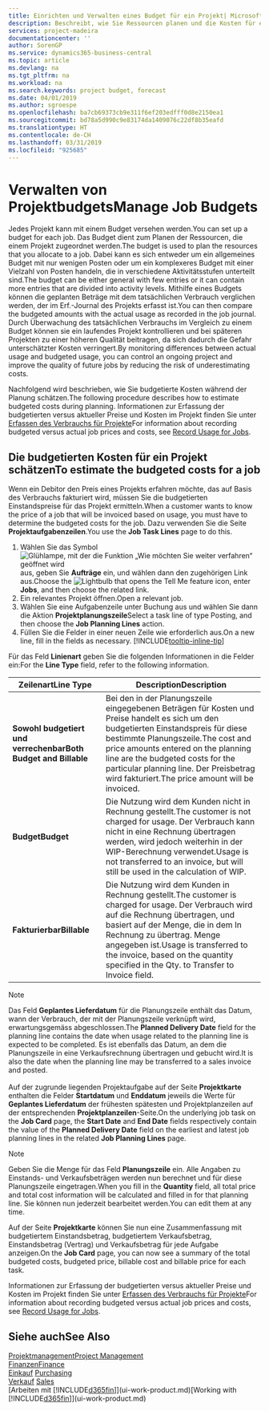 ```yaml
---
title: Einrichten und Verwalten eines Budget für ein Projekt| Microsoft Docs
description: Beschreibt, wie Sie Ressourcen planen und die Kosten für ein Projekt durch das Einrichten eines Budgets für jedes Projekt prognostizieren und steuern.
services: project-madeira
documentationcenter: ''
author: SorenGP
ms.service: dynamics365-business-central
ms.topic: article
ms.devlang: na
ms.tgt_pltfrm: na
ms.workload: na
ms.search.keywords: project budget, forecast
ms.date: 04/01/2019
ms.author: sgroespe
ms.openlocfilehash: ba7cb69373cb9e311f6ef203edfff0d8e2150ea1
ms.sourcegitcommit: bd78a5d990c9e83174da1409076c22df8b35eafd
ms.translationtype: HT
ms.contentlocale: de-CH
ms.lasthandoff: 03/31/2019
ms.locfileid: "925685"
---
```

# <a name="manage-job-budgets"></a><span data-ttu-id="f8d4e-103">Verwalten von Projektbudgets</span><span class="sxs-lookup"><span data-stu-id="f8d4e-103">Manage Job Budgets</span></span>
<span data-ttu-id="f8d4e-104">Jedes Projekt kann mit einem Budget versehen werden.</span><span class="sxs-lookup"><span data-stu-id="f8d4e-104">You can set up a budget for each job.</span></span> <span data-ttu-id="f8d4e-105">Das Budget dient zum Planen der Ressourcen, die einem Projekt zugeordnet werden.</span><span class="sxs-lookup"><span data-stu-id="f8d4e-105">The budget is used to plan the resources that you allocate to a job.</span></span> <span data-ttu-id="f8d4e-106">Dabei kann es sich entweder um ein allgemeines Budget mit nur wenigen Posten oder um ein komplexeres Budget mit einer Vielzahl von Posten handeln, die in verschiedene Aktivitätsstufen unterteilt sind.</span><span class="sxs-lookup"><span data-stu-id="f8d4e-106">The budget can be either general with few entries or it can contain more entries that are divided into activity levels.</span></span> <span data-ttu-id="f8d4e-107">Mithilfe eines Budgets können die geplanten Beträge mit dem tatsächlichen Verbrauch verglichen werden, der im Erf.-Journal des Projekts erfasst ist.</span><span class="sxs-lookup"><span data-stu-id="f8d4e-107">You can then compare the budgeted amounts with the actual usage as recorded in the job journal.</span></span> <span data-ttu-id="f8d4e-108">Durch Überwachung des tatsächlichen Verbrauchs im Vergleich zu einem Budget können sie ein laufendes Projekt kontrollieren und bei späteren Projekten zu einer höheren Qualität beitragen, da sich dadurch die Gefahr unterschätzter Kosten verringert.</span><span class="sxs-lookup"><span data-stu-id="f8d4e-108">By monitoring differences between actual usage and budgeted usage, you can control an ongoing project and improve the quality of future jobs by reducing the risk of underestimating costs.</span></span>

<span data-ttu-id="f8d4e-109">Nachfolgend wird beschrieben, wie Sie budgetierte Kosten während der Planung schätzen.</span><span class="sxs-lookup"><span data-stu-id="f8d4e-109">The following procedure describes how to estimate budgeted costs during planning.</span></span> <span data-ttu-id="f8d4e-110">Informationen zur Erfassung der budgetierten versus aktueller Preise und Kosten im Projekt finden Sie unter [Erfassen des Verbrauchs für Projekte](projects-how-record-job-usage.md)</span><span class="sxs-lookup"><span data-stu-id="f8d4e-110">For information about recording budgeted versus actual job prices and costs, see [Record Usage for Jobs](projects-how-record-job-usage.md).</span></span>  

## <a name="JobBudgetCosts"></a> <span data-ttu-id="f8d4e-111">Die budgetierten Kosten für ein Projekt schätzen</span><span class="sxs-lookup"><span data-stu-id="f8d4e-111">To estimate the budgeted costs for a job</span></span>
<span data-ttu-id="f8d4e-112">Wenn ein Debitor den Preis eines Projekts erfahren möchte, das auf Basis des Verbrauchs fakturiert wird, müssen Sie die budgetierten Einstandspreise für das Projekt ermitteln.</span><span class="sxs-lookup"><span data-stu-id="f8d4e-112">When a customer wants to know the price of a job that will be invoiced based on usage, you must have to determine the budgeted costs for the job.</span></span> <span data-ttu-id="f8d4e-113">Dazu verwenden Sie die Seite **Projektaufgabenzeilen**.</span><span class="sxs-lookup"><span data-stu-id="f8d4e-113">You use the **Job Task Lines** page to do this.</span></span>

1. <span data-ttu-id="f8d4e-114">Wählen Sie das Symbol ![Glühlampe, mit der die Funktion „Wie möchten Sie weiter verfahren“ geöffnet wird](media/ui-search/search_small.png "Wie möchten Sie weiter verfahren?") aus, geben Sie **Aufträge** ein, und wählen dann den zugehörigen Link aus.</span><span class="sxs-lookup"><span data-stu-id="f8d4e-114">Choose the ![Lightbulb that opens the Tell Me feature](media/ui-search/search_small.png "Tell me what you want to do") icon, enter **Jobs**, and then choose the related link.</span></span>  
2. <span data-ttu-id="f8d4e-115">Ein relevantes Projekt öffnen.</span><span class="sxs-lookup"><span data-stu-id="f8d4e-115">Open a relevant job.</span></span>
3. <span data-ttu-id="f8d4e-116">Wählen Sie eine Aufgabenzeile unter Buchung aus und wählen Sie dann die Aktion **Projektplanungszeile**</span><span class="sxs-lookup"><span data-stu-id="f8d4e-116">Select a task line of type Posting, and then choose the **Job Planning Lines** action.</span></span>
4. <span data-ttu-id="f8d4e-117">Füllen Sie die Felder in einer neuen Zeile wie erforderlich aus.</span><span class="sxs-lookup"><span data-stu-id="f8d4e-117">On a new line, fill in the fields as necessary.</span></span> [!INCLUDE[tooltip-inline-tip](includes/tooltip-inline-tip_md.md)]   

<span data-ttu-id="f8d4e-118">Für das Feld **Linienart** geben Sie die folgenden Informationen in die Felder ein:</span><span class="sxs-lookup"><span data-stu-id="f8d4e-118">For the **Line Type** field, refer to the following information.</span></span>  

| <span data-ttu-id="f8d4e-119">Zeilenart</span><span class="sxs-lookup"><span data-stu-id="f8d4e-119">Line Type</span></span> | <span data-ttu-id="f8d4e-120">Description</span><span class="sxs-lookup"><span data-stu-id="f8d4e-120">Description</span></span> |
| --- | --- |
| <span data-ttu-id="f8d4e-121">**Sowohl budgetiert und verrechenbar**</span><span class="sxs-lookup"><span data-stu-id="f8d4e-121">**Both Budget and Billable**</span></span> |<span data-ttu-id="f8d4e-122">Bei den in der Planungszeile eingegebenen Beträgen für Kosten und Preise handelt es sich um den budgetierten Einstandspreis für diese bestimmte Planungszeile.</span><span class="sxs-lookup"><span data-stu-id="f8d4e-122">The cost and price amounts entered on the planning line are the budgeted costs for the particular planning line.</span></span> <span data-ttu-id="f8d4e-123">Der Preisbetrag wird fakturiert.</span><span class="sxs-lookup"><span data-stu-id="f8d4e-123">The price amount will be invoiced.</span></span> |
| <span data-ttu-id="f8d4e-124">**Budget**</span><span class="sxs-lookup"><span data-stu-id="f8d4e-124">**Budget**</span></span> |<span data-ttu-id="f8d4e-125">Die Nutzung wird dem Kunden nicht in Rechnung gestellt.</span><span class="sxs-lookup"><span data-stu-id="f8d4e-125">The customer is not charged for usage.</span></span> <span data-ttu-id="f8d4e-126">Der Verbrauch kann nicht in eine Rechnung übertragen werden, wird jedoch weiterhin in der WIP-Berechnung verwendet.</span><span class="sxs-lookup"><span data-stu-id="f8d4e-126">Usage is not transferred to an invoice, but will still be used in the calculation of WIP.</span></span> |
| <span data-ttu-id="f8d4e-127">**Fakturierbar**</span><span class="sxs-lookup"><span data-stu-id="f8d4e-127">**Billable**</span></span> |<span data-ttu-id="f8d4e-128">Die Nutzung wird dem Kunden in Rechnung gestellt.</span><span class="sxs-lookup"><span data-stu-id="f8d4e-128">The customer is charged for usage.</span></span> <span data-ttu-id="f8d4e-129">Der Verbrauch wird auf die Rechnung übertragen, und basiert auf der Menge, die in dem In Rechnung zu übertrag. Menge angegeben ist.</span><span class="sxs-lookup"><span data-stu-id="f8d4e-129">Usage is transferred to the invoice, based on the quantity specified in the Qty. to Transfer to Invoice field.</span></span> |

> [!NOTE]  
> <span data-ttu-id="f8d4e-130">Das Feld **Geplantes Lieferdatum** für die Planungszeile enthält das Datum, wann der Verbrauch, der mit der Planungszeile verknüpft wird, erwartungsgemäss abgeschlossen.</span><span class="sxs-lookup"><span data-stu-id="f8d4e-130">The **Planned Delivery Date** field for the planning line contains the date when usage related to the planning line is expected to be completed.</span></span> <span data-ttu-id="f8d4e-131">Es ist ebenfalls das Datum, an dem die Planungszeile in eine Verkaufsrechnung übertragen und gebucht wird.</span><span class="sxs-lookup"><span data-stu-id="f8d4e-131">It is also the date when the planning line may be transferred to a sales invoice and posted.</span></span> <br /><br /> <span data-ttu-id="f8d4e-132">Auf der zugrunde liegenden Projektaufgabe auf der Seite **Projektkarte** enthalten die Felder **Startdatum** und **Enddatum** jeweils die Werte für **Geplantes Lieferdatum** der frühesten spätesten und Projektplanzeilen auf der entsprechenden **Projektplanzeilen**-Seite.</span><span class="sxs-lookup"><span data-stu-id="f8d4e-132">On the underlying job task on the **Job Card** page, the **Start Date** and **End Date** fields respectively contain the value of the **Planned Delivery Date** field on the earliest and latest job planning lines in the related **Job Planning Lines** page.</span></span>

> [!NOTE]  
>   <span data-ttu-id="f8d4e-133">Geben Sie die Menge für das Feld **Planungszeile** ein. Alle Angaben zu Einstands- und Verkaufsbeträgen werden nun berechnet und für diese Planungszeile eingetragen.</span><span class="sxs-lookup"><span data-stu-id="f8d4e-133">When you fill in the **Quantity** field, all total price and total cost information will be calculated and filled in for that planning line.</span></span> <span data-ttu-id="f8d4e-134">Sie können nun jederzeit bearbeitet werden.</span><span class="sxs-lookup"><span data-stu-id="f8d4e-134">You can edit them at any time.</span></span>

<span data-ttu-id="f8d4e-135">Auf der Seite **Projektkarte** können Sie nun eine Zusammenfassung mit budgetiertem Einstandsbetrag, budgetiertem Verkaufsbetrag, Einstandsbetrag (Vertrag) und Verkaufsbetrag für jede Aufgabe anzeigen.</span><span class="sxs-lookup"><span data-stu-id="f8d4e-135">On the **Job Card** page, you can now see a summary of the total budgeted costs, budgeted price, billable cost and billable price for each task.</span></span>

<span data-ttu-id="f8d4e-136">Informationen zur Erfassung der budgetierten versus aktueller Preise und Kosten im Projekt finden Sie unter [Erfassen des Verbrauchs für Projekte](projects-how-record-job-usage.md)</span><span class="sxs-lookup"><span data-stu-id="f8d4e-136">For information about recording budgeted versus actual job prices and costs, see [Record Usage for Jobs](projects-how-record-job-usage.md).</span></span>

## <a name="see-also"></a><span data-ttu-id="f8d4e-137">Siehe auch</span><span class="sxs-lookup"><span data-stu-id="f8d4e-137">See Also</span></span>
[<span data-ttu-id="f8d4e-138">Projektmanagement</span><span class="sxs-lookup"><span data-stu-id="f8d4e-138">Project Management</span></span>](projects-manage-projects.md)  
[<span data-ttu-id="f8d4e-139">Finanzen</span><span class="sxs-lookup"><span data-stu-id="f8d4e-139">Finance</span></span>](finance.md)  
<span data-ttu-id="f8d4e-140">[Einkauf](purchasing-manage-purchasing.md)       </span><span class="sxs-lookup"><span data-stu-id="f8d4e-140">[Purchasing](purchasing-manage-purchasing.md)       </span></span>  
<span data-ttu-id="f8d4e-141">[Verkauf](sales-manage-sales.md)    </span><span class="sxs-lookup"><span data-stu-id="f8d4e-141">[Sales](sales-manage-sales.md)    </span></span>  
<span data-ttu-id="f8d4e-142">[Arbeiten mit [!INCLUDE[d365fin](includes/d365fin_md.md)]](ui-work-product.md)</span><span class="sxs-lookup"><span data-stu-id="f8d4e-142">[Working with [!INCLUDE[d365fin](includes/d365fin_md.md)]](ui-work-product.md)</span></span>  
